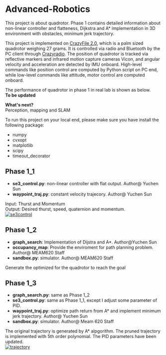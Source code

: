 # Advanced-Robotics
This project is about quadrotor. Phase 1 contains detailed information about non-linear controller and flatteness, Dijkstra and A* implementation in 3D environment with obstacles, minimum jerk trajectory.  

This project is implemented on [CrazyFile 2.0](https://www.bitcraze.io/crazyflie-2/), which is a palm sized quadrotor weighing 27 grams. It is controlled via radio and Bluetooth by the PC client  through [Crazyradio](https://www.bitcraze.io/crazyradio/). The position of quadrotor is tracked via reflective markers and infrared motion capture cameras Vicon, and angular velocity and acceleration are detected by IMU onboard. High-level commands like position control are computed by Python script on PC end, while low-level commands like attitude, motor control are computed onboard.

The performance of quadrotor in phase 1 in real lab is shown as below.  
**To be updated**

**What's next?**  
Perception, mapping and SLAM  

To run this project on your local end, please make sure you have install the following package:  
* numpy
* cvxopt
* matplotlib
* scipy
* timeout_decorator
## Phase 1_1
* **se3_control.py**: non-linear controller with flat output. Author@ Yuchen Sun
* **waypoint_traj.py**: constant velocity trajecory. Author@ Yuchen Sun  

Input: Thurst and Momentum  
Output: Desired thurst, speed, quaternion and momentum.  
[![se3control](https://res.cloudinary.com/marcomontalbano/image/upload/v1583605140/video_to_markdown/images/google-drive--1rN6hlxb0BuHTR9FpW8b5K12BZ-7a0JM8-c05b58ac6eb4c4700831b2b3070cd403.jpg)](https://drive.google.com/open?id=1rN6hlxb0BuHTR9FpW8b5K12BZ-7a0JM8 "se3control")
## Phase 1_2
* **graph_search**: Implementation of Dijstra and A*. Author@Yuchen Sun
* **occupancy_map**: Provide the enviroment for path planning problem. Author@ MEAM620 Staff
* **sandbox.py**: simulator. Author@ MEAM620 Staff  

Generate the optimized for the quadrotor to reach the goal
## Phase 1_3
* **graph_search.py**: same as Phase 1_2
* **se3_control.py**: same as Phase 1_1, except I adjust some parameter of PID.
* **waypoint_traj.py**: optimize path return from A* and implement minimum jerk trajectory. Author@ Yuchen Sun
* **sandbox.py**: simulator. Author@ Meam 620 Staff  

The original trajectory is generated by A* alpgorithm. The pruned trajectory is implemented with 5th order polynomial. The PID parameters have been updated.  
[![trajectory](https://res.cloudinary.com/marcomontalbano/image/upload/v1583605341/video_to_markdown/images/google-drive--1m9H7YwdQhnuPtpnDyaQe3BDGnVnFu1jL-c05b58ac6eb4c4700831b2b3070cd403.jpg)](https://drive.google.com/open?id=1m9H7YwdQhnuPtpnDyaQe3BDGnVnFu1jL "trajectory")
